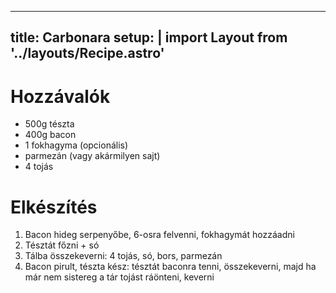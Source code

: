 
---
title: Carbonara
setup: |
  import Layout from '../layouts/Recipe.astro'
---

# Hozzávalók

- 500g tészta
- 400g bacon
- 1 fokhagyma (opcionális)
- parmezán (vagy akármilyen sajt)
- 4 tojás

# Elkészítés

1. Bacon hideg serpenyőbe, 6-osra felvenni, fokhagymát hozzáadni
2. Tésztát főzni + só
3. Tálba összekeverni: 4 tojás, só, bors, parmezán
4. Bacon pirult, tészta kész: tésztát baconra tenni, összekeverni, majd ha már nem sistereg a tár tojást ráönteni, keverni